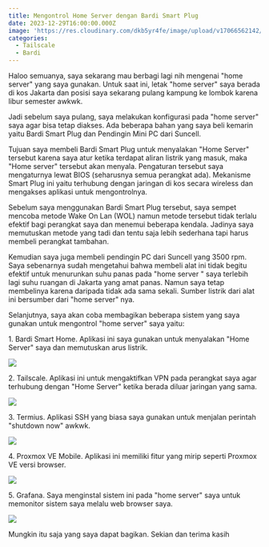 ```yaml
---
title: Mengontrol Home Server dengan Bardi Smart Plug
date: 2023-12-29T16:00:00.000Z
image: 'https://res.cloudinary.com/dkb5yr4fe/image/upload/v17066562142/banner/14.png'
categories:
  - Tailscale
  - Bardi
---
```


Haloo semuanya, saya sekarang mau berbagi lagi nih mengenai "home server" yang saya gunakan. Untuk saat ini, letak "home server" saya berada di kos Jakarta dan posisi saya sekarang pulang kampung ke lombok karena libur semester awkwk.

Jadi sebelum saya pulang, saya melakukan konfigurasi pada "home server" saya agar bisa tetap diakses. Ada beberapa bahan yang saya beli kemarin yaitu Bardi Smart Plug dan Pendingin Mini PC dari Suncell.

Tujuan saya membeli Bardi Smart Plug untuk menyalakan "Home Server" tersebut karena saya atur ketika terdapat aliran listrik yang masuk, maka "Home server" tersebut akan menyala. Pengaturan tersebut saya mengaturnya lewat BIOS (seharusnya semua perangkat ada). Mekanisme Smart Plug ini yaitu terhubung dengan jaringan di kos secara wireless dan mengakses aplikasi untuk mengontrolnya.

Sebelum saya menggunakan Bardi Smart Plug tersebut, saya sempet mencoba metode Wake On Lan (WOL) namun metode tersebut tidak terlalu efektif bagi perangkat saya dan menemui beberapa kendala. Jadinya saya memutuskan metode yang tadi dan tentu saja lebih sederhana tapi harus membeli perangkat tambahan.

Kemudian saya juga membeli pendingin PC dari Suncell yang 3500 rpm. Saya sebenarnya sudah mengetahui bahwa membeli alat ini tidak begitu efektif untuk menurunkan suhu panas pada "home server " saya terlebih lagi suhu ruangan di Jakarta yang amat panas. Namun saya tetap membelinya karena daripada tidak ada sama sekali. Sumber listrik dari alat ini bersumber dari "home server" nya.

Selanjutnya, saya akan coba membagikan beberapa sistem yang saya gunakan untuk mengontrol "home server" saya yaitu:

1\. Bardi Smart Home. Aplikasi ini saya gunakan untuk menyalakan "Home Server" saya dan memutuskan arus listrik.

![](https://res.cloudinary.com/dkb5yr4fe/image/upload/v1706657648/post/14/Gambar_WhatsApp_2023-12-30_pukul_09.49.12_74535363.jpg)

2\. Tailscale. Aplikasi ini untuk mengaktifkan VPN pada perangkat saya agar terhubung dengan "Home Server" ketika berada diluar jaringan yang sama.

![](https://res.cloudinary.com/dkb5yr4fe/image/upload/v1706657645/post/14/Gambar_WhatsApp_2023-12-30_pukul_09.49.11_4acb5a78.jpg)

3\. Termius. Aplikasi SSH yang biasa saya gunakan untuk menjalan perintah "shutdown now" awkwk.

![](https://res.cloudinary.com/dkb5yr4fe/image/upload/v1706657643/post/14/Gambar_WhatsApp_2023-12-30_pukul_09.49.10_246dc723.jpg)

4\. Proxmox VE Mobile. Aplikasi ini memiliki fitur yang mirip seperti Proxmox VE versi browser.

![](https://res.cloudinary.com/dkb5yr4fe/image/upload/v1706657642/post/14/Gambar_WhatsApp_2023-12-30_pukul_09.49.10_6f5e3096.jpg)

5\. Grafana. Saya menginstal sistem ini pada "home server" saya untuk memonitor sistem saya melalu web browser saya.

![](https://res.cloudinary.com/dkb5yr4fe/image/upload/v1706657644/post/14/Gambar_WhatsApp_2023-12-30_pukul_09.49.10_f3871e58.jpg)

Mungkin itu saja yang saya dapat bagikan. Sekian dan terima kasih
